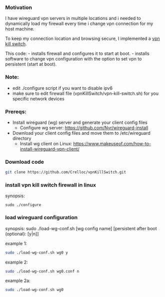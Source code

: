 ### Motivation
I have wireguard vpn servers in multiple locations and i needed
to dynamically load my firewall every time i change vpn connection for
my host machine.

To keep my connection location and browsing secure, I implemented a [vpn kill switch](https://www.pcmag.com/explainers/what-is-a-vpn-kill-switch-and-how-does-it-work).

This code:
    - installs firewall and configures it to start at boot.
    - installs software to change vpn configuration with the option to set vpn to persistent (start at boot).

### Note:
- edit ./configure script if you want to disable ipv6
- make sure to edit firewall file (vpnKillSwitch/vpn-kill-switch.sh) for you specific network devices

### Prereqs:
- Install wireguard (wg) server and generate your client config files
    - Configure wg server: https://github.com/Nyr/wireguard-install
- Download your client config files and move them to /etc/wireguard directory
    - Install wg client on Linux: https://www.makeuseof.com/how-to-install-wireguard-vpn-client/

### Download code
```bash
git clone https://github.com/Crelloc/vpnKillSwitch.git
```

### install vpn kill switch firewall in linux
synopsis:
```
sudo ./configure 
```

### load wireguard configuration
synopsis: sudo ./load-wg-conf.sh [wg config name] [persistent after boot (optional): [y|n]]

example 1: 
```bash
sudo ./load-wg-conf.sh wg0 y
```

example 2:
```bash
sudo ./load-wg-conf.sh wg0.conf n
```

example 2a:
```bash
sudo ./load-wg-conf.sh wg0
```
